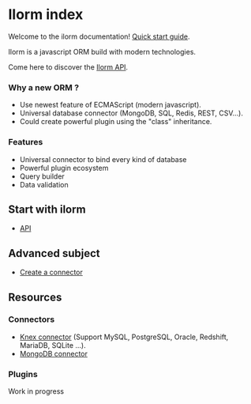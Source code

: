 # Ilorm index

Welcome to the ilorm documentation! [Quick start guide](./quick_start).

Ilorm is a javascript ORM build with modern technologies.

Come here to discover the [Ilorm API](./api/core).

### Why a new ORM ?
- Use newest feature of ECMAScript (modern javascript).
- Universal database connector (MongoDB, SQL, Redis, REST, CSV...).
- Could create powerful plugin using the "class" inheritance.

### Features
- Universal connector to bind every kind of database
- Powerful plugin ecosystem
- Query builder
- Data validation

## Start with ilorm
* [API](./api/core)

## Advanced subject
* [Create a connector](./advanced/create_connector)

## Resources
### Connectors
* [Knex connector](./connectors/knex) (Support MySQL, PostgreSQL, Oracle, Redshift, MariaDB, SQLite ...).
* [MongoDB connector](./connectors/mongodb)

### Plugins
Work in progress
